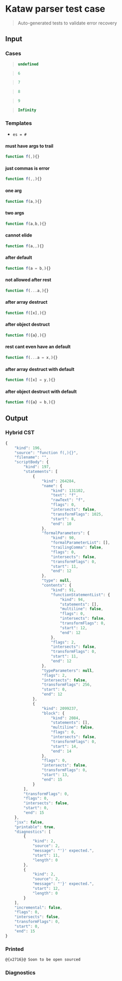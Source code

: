 # Kataw parser test case

> Auto-generated tests to validate error recovery
>

## Input

### Cases

> `````js
> undefined
> `````

> `````js
> 6
> `````

> `````js
> 7
> `````

> `````js
> 8
> `````

> `````js
> 9
> `````

> `````js
> Infinity
> `````

### Templates

- `es = #`

#### must have args to trail

`````js
function f(,){}
`````

#### just commas is error

`````js
function f(,,){}
`````

#### one arg

`````js
function f(a,){}
`````

#### two args

`````js
function f(a,b,){}
`````

#### cannot elide

`````js
function f(a,,){}
`````

#### after default

`````js
function f(a = b,){}
`````

#### not allowed after rest

`````js
function f(...a,){}
`````

#### after array destruct

`````js
function f([x],){}
`````

#### after object destruct

`````js
function f({a},){}
`````

#### rest cant even have an default

`````js
function f(...a = x,){}
`````

#### after array destruct with default

`````js
function f([x] = y,){}
`````

#### after object destruct with default

`````js
function f({a} = b,){}
`````

## Output


### Hybrid CST


```javascript
{
    "kind": 196,
    "source": "function f(,){}",
    "filename": "",
    "scriptBody": {
        "kind": 197,
        "statements": [
            {
                "kind": 264284,
                "name": {
                    "kind": 131102,
                    "text": "f",
                    "rawText": "f",
                    "flags": 0,
                    "intersects": false,
                    "transformFlags": 1025,
                    "start": 8,
                    "end": 10
                },
                "formalParameters": {
                    "kind": 90,
                    "formalParameterList": [],
                    "trailingComma": false,
                    "flags": 0,
                    "intersects": false,
                    "transformFlags": 0,
                    "start": 11,
                    "end": 12
                },
                "type": null,
                "contents": {
                    "kind": 91,
                    "functionStatementList": {
                        "kind": 94,
                        "statements": [],
                        "multiline": false,
                        "flags": 0,
                        "intersects": false,
                        "transformFlags": 0,
                        "start": 12,
                        "end": 12
                    },
                    "flags": 2,
                    "intersects": false,
                    "transformFlags": 0,
                    "start": 11,
                    "end": 12
                },
                "typeParameters": null,
                "flags": 2,
                "intersects": false,
                "transformFlags": 256,
                "start": 0,
                "end": 12
            },
            {
                "kind": 2099237,
                "block": {
                    "kind": 2084,
                    "statements": [],
                    "multiline": false,
                    "flags": 0,
                    "intersects": false,
                    "transformFlags": 0,
                    "start": 14,
                    "end": 14
                },
                "flags": 0,
                "intersects": false,
                "transformFlags": 0,
                "start": 13,
                "end": 15
            }
        ],
        "transformFlags": 0,
        "flags": 0,
        "intersects": false,
        "start": 0,
        "end": 15
    },
    "jsx": false,
    "printable": true,
    "diagnostics": [
        {
            "kind": 2,
            "source": 2,
            "message": "')' expected.",
            "start": 11,
            "length": 0
        },
        {
            "kind": 2,
            "source": 2,
            "message": "'}' expected.",
            "start": 12,
            "length": 0
        }
    ],
    "incremental": false,
    "flags": 0,
    "intersects": false,
    "transformFlags": 0,
    "start": 0,
    "end": 15
}
```

### Printed


```javascript
@{x2716}@ Soon to be open sourced
```

### Diagnostics


```javascript

```

